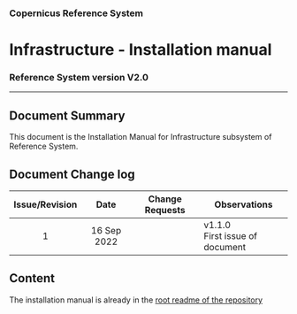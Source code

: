 ### Copernicus Reference System
# Infrastructure - Installation manual
### Reference System version V2.0
---
## Document Summary

This document is the Installation Manual for Infrastructure subsystem of Reference System.

## Document Change log

| Issue/Revision | Date | Change Requests | Observations |
| :------------: | :--: | --------------- | ------------ |
| 1 | 16 Sep 2022 | | v1.1.0 <br> First issue of document |

## Content

The installation manual is already in the [root readme of the repository](../../README.md)
